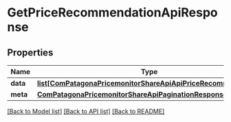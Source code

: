 # GetPriceRecommendationApiResponse

## Properties
Name | Type | Description | Notes
------------ | ------------- | ------------- | -------------
**data** | [**list[ComPatagonaPricemonitorShareApiApiPriceRecommendation]**](ComPatagonaPricemonitorShareApiApiPriceRecommendation.md) |  | 
**meta** | [**ComPatagonaPricemonitorShareApiPaginationResponse**](ComPatagonaPricemonitorShareApiPaginationResponse.md) |  | [optional] 

[[Back to Model list]](../README.md#documentation-for-models) [[Back to API list]](../README.md#documentation-for-api-endpoints) [[Back to README]](../README.md)


